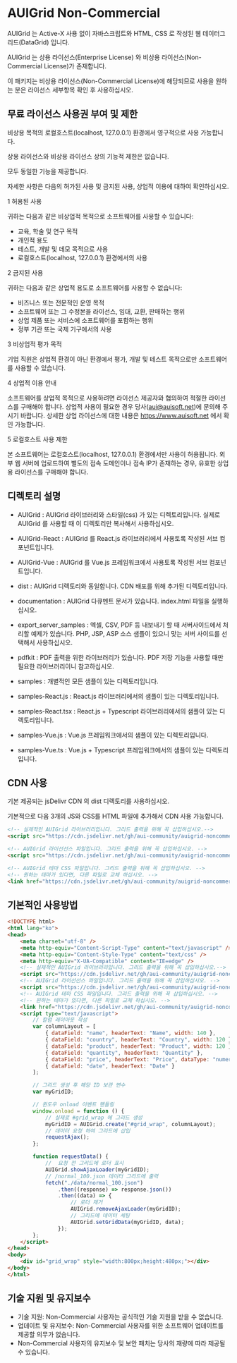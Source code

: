 # AUIGrid Non-Commercial

AUIGrid 는 Active-X 사용 없이 자바스크립트와 HTML, CSS 로 작성된 웹 데이터그리드(DataGrid) 입니다.

AUIGrid 는 상용 라이선스(Enterprise License) 와 비상용 라이선스(Non-Commercial License)가 존재합니다.

이 패키지는 비상용 라이선스(Non-Commercial License)에 해당되므로 사용을 원하는 분은 라이선스 세부항목 확인 후 사용하십시오.

## 무료 라이선스 사용권 부여 및 제한

비상용 목적의 로컬호스트(localhost, 127.0.0.1) 환경에서 영구적으로 사용 가능합니다.

상용 라이선스와 비상용 라이선스 상의 기능적 제한은 없습니다.

모두 동일한 기능을 제공합니다.

자세한 사항은 다음의 허가된 사용 및 금지된 사용, 상업적 이용에 대하여 확인하십시오.

1 허용된 사용

귀하는 다음과 같은 비상업적 목적으로 소프트웨어를 사용할 수 있습니다:

-   교육, 학술 및 연구 목적
-   개인적 용도
-   테스트, 개발 및 데모 목적으로 사용
-   로컬호스트(localhost, 127.0.0.1) 환경에서의 사용

2 금지된 사용

귀하는 다음과 같은 상업적 용도로 소프트웨어를 사용할 수 없습니다:

-   비즈니스 또는 전문적인 운영 목적
-   소프트웨어 또는 그 수정본을 라이선스, 임대, 교환, 판매하는 행위
-   상업 제품 또는 서비스에 소프트웨어를 포함하는 행위
-   정부 기관 또는 국제 기구에서의 사용

3 비상업적 평가 목적

기업 직원은 상업적 환경이 아닌 환경에서 평가, 개발 및 테스트 목적으로만 소프트웨어를 사용할 수 있습니다.

4 상업적 이용 안내

소프트웨어를 상업적 목적으로 사용하려면 라이선스 제공자와 협의하여 적절한 라이선스를 구매해야 합니다.
상업적 사용이 필요한 경우 당사(aui@auisoft.net)에 문의해 주시기 바랍니다.
상세한 상업 라이선스에 대한 내용은 https://www.auisoft.net 에서 확인 가능합니다.

5 로컬호스트 사용 제한

본 소프트웨어는 로컬호스트(localhost, 127.0.0.1) 환경에서만 사용이 허용됩니다.
외부 웹 서버에 업로드하여 별도의 접속 도메인이나 접속 IP가 존재하는 경우, 유효한 상업용 라이선스를 구매해야 합니다.

## 디렉토리 설명

-   AUIGrid : AUIGrid 라이브러리와 스타일(css) 가 있는 디렉토리입니다.
    실제로 AUIGrid 를 사용할 때 이 디렉토리만 복사해서 사용하십시오.

-   AUIGrid-React : AUIGrid 를 React.js 라이브러리에서 사용토록 작성된 서브 컴포넌트입니다.

-   AUIGrid-Vue : AUIGrid 를 Vue.js 프레임워크에서 사용토록 작성된 서브 컴포넌트입니다.

-   dist : AUIGrid 디렉토리와 동일합니다. CDN 배포를 위해 추가된 디렉토리입니다.

-   documentation : AUIGrid 다큐멘트 문서가 있습니다.
    index.html 파일을 실행하십시오.

-   export_server_samples : 엑셀, CSV, PDF 등 내보내기 할 때 서버사이드에서 처리할 예제가 있습니다.
    PHP, JSP, ASP 소스 샘플이 있으니 맞는 서버 사이드를 선택해서 사용하십시오.

-   pdfkit : PDF 출력을 위한 라이브러리가 있습니다.
    PDF 저장 기능을 사용할 때만 필요한 라이브러리이니 참고하십시오.

-   samples : 개별적인 모든 샘플이 있는 디렉토리입니다.

-   samples-React.js : React.js 라이브러리에서의 샘플이 있는 디렉토리입니다.

-   samples-React.tsx : React.js + Typescript 라이브러리에서의 샘플이 있는 디렉토리입니다.

-   samples-Vue.js : Vue.js 프레임워크에서의 샘플이 있는 디렉토리입니다.

-   samples-Vue.ts : Vue.js + Typescript 프레임워크에서의 샘플이 있는 디렉토리입니다.

## CDN 사용

기본 제공되는 jsDelivr CDN 의 dist 디렉토리를 사용하십시오.

기본적으로 다음 3개의 JS와 CSS를 HTML 파일에 추가해서 CDN 사용 가능합니다.

```html
<!-- 실제적인 AUIGrid 라이브러리입니다. 그리드 출력을 위해 꼭 삽입하십시오.-->
<script src="https://cdn.jsdelivr.net/gh/aui-community/auigrid-noncommercial@main/dist/AUIGrid.js"></script>

<!-- AUIGrid 라이선선스 파일입니다. 그리드 출력을 위해 꼭 삽입하십시오. -->
<script src="https://cdn.jsdelivr.net/gh/aui-community/auigrid-noncommercial@main/dist/AUIGridLicense.js"></script>

<!-- AUIGrid 테마 CSS 파일입니다. 그리드 출력을 위해 꼭 삽입하십시오. -->
<!-- 원하는 테마가 있다면, 다른 파일로 교체 하십시오. -->
<link href="https://cdn.jsdelivr.net/gh/aui-community/auigrid-noncommercial@main/dist/AUIGrid_style.css" rel="stylesheet" />
```

## 기본적인 사용방법

```HTML
<!DOCTYPE html>
<html lang="ko">
<head>
    <meta charset="utf-8" />
    <meta http-equiv="Content-Script-Type" content="text/javascript" />
    <meta http-equiv="Content-Style-Type" content="text/css" />
    <meta http-equiv="X-UA-Compatible" content="IE=edge" />
    <!-- 실제적인 AUIGrid 라이브러리입니다. 그리드 출력을 위해 꼭 삽입하십시오.-->
    <script src="https://cdn.jsdelivr.net/gh/aui-community/auigrid-noncommercial@main/dist/AUIGrid.js"></script>
    <!-- AUIGrid 라이선선스 파일입니다. 그리드 출력을 위해 꼭 삽입하십시오. -->
    <script src="https://cdn.jsdelivr.net/gh/aui-community/auigrid-noncommercial@main/dist/AUIGridLicense.js"></script>
    <!-- AUIGrid 테마 CSS 파일입니다. 그리드 출력을 위해 꼭 삽입하십시오. -->
    <!-- 원하는 테마가 있다면, 다른 파일로 교체 하십시오. -->
    <link href="https://cdn.jsdelivr.net/gh/aui-community/auigrid-noncommercial@main/dist/AUIGrid_style.css" rel="stylesheet" />
    <script type="text/javascript">
        // 칼럼 레이아웃 작성
        var columnLayout = [
            { dataField: "name", headerText: "Name", width: 140 },
            { dataField: "country", headerText: "Country", width: 120 },
            { dataField: "product", headerText: "Product", width: 120 },
            { dataField: "quantity", headerText: "Quantity" },
            { dataField: "price", headerText: "Price", dataType: "numeric" },
            { dataField: "date", headerText: "Date" }
        ];

        // 그리드 생성 후 해당 ID 보관 변수
        var myGridID;

        // 윈도우 onload 이벤트 핸들링
        window.onload = function () {
            // 실제로 #grid_wrap 에 그리드 생성
            myGridID = AUIGrid.create("#grid_wrap", columnLayout);
            // 데이터 요청 하여 그리드에 삽입
            requestAjax();
        };

        function requestData() {
            //  요청 전 그리드에 로더 표시
            AUIGrid.showAjaxLoader(myGridID);
            // /normal_100.json 데이터 그리드에 출력
            fetch("./data/normal_100.json")
                .then((response) => response.json())
                .then((data) => {
                    // 로더 제거
                    AUIGrid.removeAjaxLoader(myGridID);
                    // 그리드에 데이터 세팅
                    AUIGrid.setGridData(myGridID, data);
                });
        };
    </script>
</head>
<body>
    <div id="grid_wrap" style="width:800px;height:480px;"></div>
</body>
</html>
```

## 기술 지원 및 유지보수

-   기술 지원: Non-Commercial 사용자는 공식적인 기술 지원을 받을 수 없습니다.
-   업데이트 및 유지보수: Non-Commercial 사용자를 위한 소프트웨어 업데이트를 제공할 의무가 없습니다.
-   Non-Commercial 사용자의 유지보수 및 보안 패치는 당사의 재량에 따라 제공될 수 있습니다.
